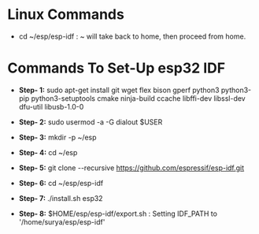 # Linux Commands

- cd ~/esp/esp-idf : ~ will take back to home, then proceed from home.

# Commands To Set-Up esp32 IDF

- **Step- 1:** sudo apt-get install git wget flex bison gperf python3 python3-pip python3-setuptools cmake ninja-build ccache libffi-dev libssl-dev dfu-util libusb-1.0-0

- **Step- 2:** sudo usermod -a -G dialout $USER

- **Step- 3:** mkdir -p ~/esp

- **Step- 4:** cd ~/esp

- **Step- 5:** git clone --recursive https://github.com/espressif/esp-idf.git

- **Step- 6:** cd ~/esp/esp-idf

- **Step- 7:** ./install.sh esp32

- **Step- 8:** $HOME/esp/esp-idf/export.sh   : Setting IDF_PATH to '/home/surya/esp/esp-idf'